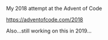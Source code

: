 My 2018 attempt at the Advent of Code

https://adventofcode.com/2018

Also...still working on this in 2019...